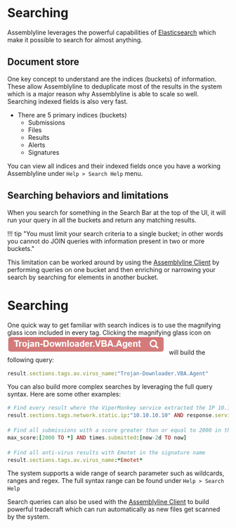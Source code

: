 # Searching
Assemblyline leverages the powerful capabilities of [Elasticsearch](https://www.elastic.co/) which make it possible to 
search for almost anything.

## Document store
One key concept to understand are the indices (buckets) of information. These allow Assemblyline to deduplicate most of the results 
in the system which is a major reason why Assemblyline is able to scale so well. Searching indexed fields is also very fast.

- There are 5 primary indices (buckets)
    - Submissions
    - Files
    - Results
    - Alerts
    - Signatures

You can view all indices and their indexed fields once you have a working Assemblyline under `Help > Search Help` menu.

## Searching behaviors and limitations
When you search for something in the Search Bar at the top of the UI, it will run your query in all the buckets and return any matching results.

!!! tip "You must limit your search criteria to a single bucket; in other words you cannot do JOIN queries with information present in two or more buckets." 

This limitation can be worked around by using the [Assemblyline Client](../../integration/python/) by performing queries on one bucket and then enriching or narrowing your search by searching for elements in another bucket.

# Searching
One quick way to get familiar with search indices is to use the magnifying glass icon included in every tag. Clicking the magnifying glass icon on ![Searching](./images/magnifier.png) will build the following query:
```ruby
result.sections.tags.av.virus_name:"Trojan-Downloader.VBA.Agent"
```

You can also build more complex searches by leveraging the full query syntax. Here are some other examples:
```ruby
# Find every result where the ViperMonkey service extracted the IP 10.10.10.10
result.sections.tags.network.static.ip:"10.10.10.10" AND response.service_name:ViperMonkey

# Find all submissions with a score greater than or equal to 2000 in the last two days
max_score:[2000 TO *] AND times.submitted:[now-2d TO now]

# Find all anti-virus results with Emotet in the signature name
result.sections.tags.av.virus_name:*Emotet*
```
The system supports a wide range of search parameter such as wildcards, ranges and regex. The full syntax range can be found under ```Help > Search Help```

Search queries can also be used with the [Assemblyline Client](../../integration/python) to build powerful tradecraft which can run automatically as new files get scanned by the system.





